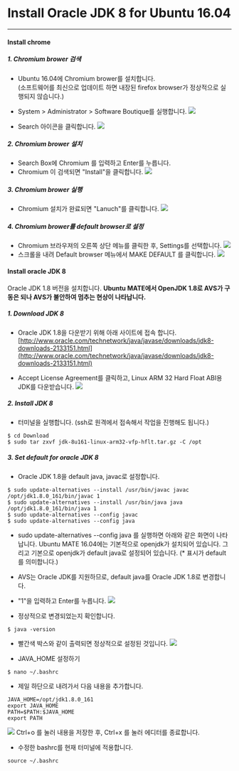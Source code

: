 # Install Oracle JDK 8 for Ubuntu 16.04

---

#### Install chrome 

##### 1. Chromium brower 검색
- Ubuntu 16.04에 Chromium brower를 설치합니다.   
    (소프트웨어를 최신으로 업데이트 하면 내장된 firefox browser가 정상적으로 실행되지 않습니다.)
- System &gt; Administrator &gt; Software Boutique를 실행합니다.
![](/assets/avs_setup_step_1.jpg)

- Search 아이콘을 클릭합니다.
![](/assets/avs_setup_step_2.jpg)

##### 2. Chromium  brower 설치
- Search Box에 Chromium 를 입력하고 Enter를 누릅니다. 
- Chromium 이 검색되면 "Install"을 클릭합니다.
![](/assets/avs_setup_step_3.png)

##### 3. Chromium brower 실행
- Chromium 설치가 완료되면 "Lanuch"를 클릭합니다.
![](/assets/avs_setup_step_4.png)

##### 4. Chromium brower를 default browser로 설정
- Chromium 브라우져의 오른쪽 상단 메뉴를 클릭한 후, Settings를 선택합니다.
![](/assets/ubuntu_chromium_default_browser_step_1.png)
- 스크롤을 내려 Default browser 메뉴에서 MAKE DEFAULT 를 클릭합니다.
![](/assets/ubuntu_chromium_default_browser_step_2.png)

#### Install oracle JDK 8
Oracle JDK 1.8 버전을 설치합니다.
**Ubuntu MATE에서 OpenJDK 1.8로 AVS가 구동은 되나 AVS가 불안하여 멈추는 현상이 나타납니다.**

##### 1. Download JDK 8
- Oracle JDK 1.8을 다운받기 위해 아래 사이트에 접속 합니다.
[http://www.oracle.com/technetwork/java/javase/downloads/jdk8-downloads-2133151.html](http://www.oracle.com/technetwork/java/javase/downloads/jdk8-downloads-2133151.html)

- Accept License Agreement를 클릭하고, Linux ARM 32 Hard Float ABI용 JDK를 다운받습니다.
![](/assets/avs_setup_step_5.jpg)

##### 2. Install JDK 8
- 터미널을 실행합니다. \(ssh로 원격에서 접속해서 작업을 진행해도 됩니다.\)
```
$ cd Download
$ sudo tar zxvf jdk-8u161-linux-arm32-vfp-hflt.tar.gz -C /opt
```

##### 3. Set default for oracle JDK 8
- Oracle JDK 1.8을 default java, javac로 설정합니다.
```
$ sudo update-alternatives --install /usr/bin/javac javac /opt/jdk1.8.0_161/bin/javac 1
$ sudo update-alternatives --install /usr/bin/java java /opt/jdk1.8.0_161/bin/java 1
$ sudo update-alternatives --config javac
$ sudo update-alternatives --config java
```
- sudo update-alternatives --config java 를 실행하면 아래와 같은 화면이 나타납니다. Ubuntu MATE 16.04에는 기본적으로 openjdk가 설치되어 있습니다. 그리고 기본으로 openjdk가 default java로 설정되어 있습니다. \(\* 표시가 default를 의미합니다.\)

- AVS는 Oracle JDK를 지원하므로, default java를 Oracle JDK 1.8로 변경합니다.

- "1"을 입력하고 Enter를 누릅니다.
![](/assets/avs_setup_step_6.jpg)

- 정상적으로 변경되었는지 확인합니다.
```
$ java -version
```

- 빨간색 박스와 같이 출력되면 정상적으로 설정된 것입니다.
![](/assets/avs_setup_step_7.jpg)

- JAVA\_HOME 설정하기
```
$ nano ~/.bashrc
```

- 제일 하단으로 내려가서 다음 내용을 추가합니다.
```
JAVA_HOME=/opt/jdk1.8.0_161
export JAVA_HOME
PATH=$PATH:$JAVA_HOME
export PATH
```
![](/assets/avs_setup_step_8.png)
Ctrl+o 를 눌러 내용을 저장한 후, Ctrl+x 를 눌러 에디터를 종료합니다.

- 수정한 bashrc를 현재 터미널에 적용합니다.
```
source ~/.bashrc
```

